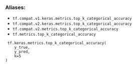 ### Aliases:
- `tf.compat.v1.keras.metrics.top_k_categorical_accuracy`
- `tf.compat.v2.keras.metrics.top_k_categorical_accuracy`
- `tf.compat.v2.metrics.top_k_categorical_accuracy`
- `tf.metrics.top_k_categorical_accuracy`

```
 tf.keras.metrics.top_k_categorical_accuracy(
    y_true,
    y_pred,
    k=5
)
```

